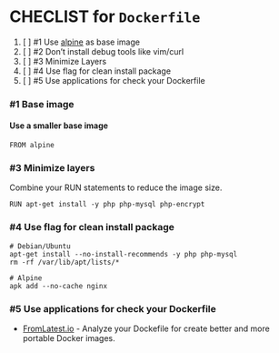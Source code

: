 # CHECLIST for `Dockerfile`

1. [ ] \#1 Use [alpine](https://hub.docker.com/_/alpine/) as base image
2. [ ] \#2 Don’t install debug tools like vim/curl
3. [ ] \#3 Minimize Layers
4. [ ] \#4 Use flag for clean install package
5. [ ] \#5 Use applications for check your Dockerfile

### \#1 Base image

#### Use a smaller base image

```
FROM alpine
```

### \#3 Minimize layers

Combine your RUN statements to reduce the image size.

```
RUN apt-get install -y php php-mysql php-encrypt
```

### \#4 Use flag for clean install package

```
# Debian/Ubuntu
apt-get install --no-install-recommends -y php php-mysql
rm -rf /var/lib/apt/lists/*

# Alpine
apk add --no-cache nginx
```

### \#5 Use applications for check your Dockerfile

* [FromLatest.io](https://www.fromlatest.io) - Analyze your Dockefile for create better and more portable Docker images.





